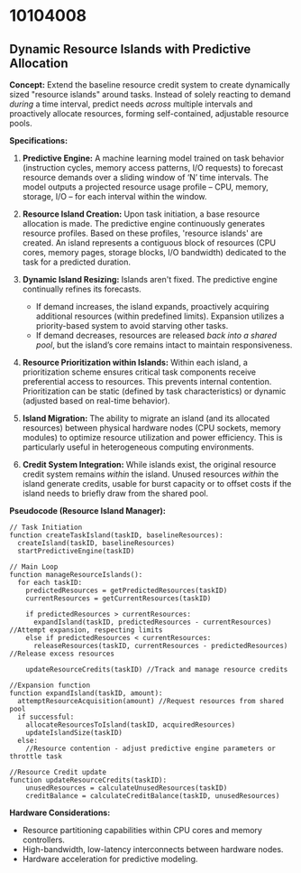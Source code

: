 # 10104008

## Dynamic Resource Islands with Predictive Allocation

**Concept:** Extend the baseline resource credit system to create dynamically sized "resource islands" around tasks. Instead of solely reacting to demand *during* a time interval, predict needs *across* multiple intervals and proactively allocate resources, forming self-contained, adjustable resource pools.

**Specifications:**

1.  **Predictive Engine:** A machine learning model trained on task behavior (instruction cycles, memory access patterns, I/O requests) to forecast resource demands over a sliding window of ‘N’ time intervals.  The model outputs a projected resource usage profile – CPU, memory, storage, I/O – for each interval within the window.

2.  **Resource Island Creation:** Upon task initiation, a base resource allocation is made. The predictive engine continuously generates resource profiles.  Based on these profiles, 'resource islands' are created. An island represents a contiguous block of resources (CPU cores, memory pages, storage blocks, I/O bandwidth) dedicated to the task for a predicted duration.

3.  **Dynamic Island Resizing:**  Islands aren't fixed. The predictive engine continually refines its forecasts.
    *   If demand increases, the island expands, proactively acquiring additional resources (within predefined limits).  Expansion utilizes a priority-based system to avoid starving other tasks.
    *   If demand decreases, resources are released *back into a shared pool*, but the island’s core remains intact to maintain responsiveness.

4.  **Resource Prioritization within Islands:**  Within each island, a prioritization scheme ensures critical task components receive preferential access to resources.  This prevents internal contention.  Prioritization can be static (defined by task characteristics) or dynamic (adjusted based on real-time behavior).

5.  **Island Migration:**  The ability to migrate an island (and its allocated resources) between physical hardware nodes (CPU sockets, memory modules) to optimize resource utilization and power efficiency.  This is particularly useful in heterogeneous computing environments.

6. **Credit System Integration:** While islands exist, the original resource credit system remains *within* the island. Unused resources *within* the island generate credits, usable for burst capacity or to offset costs if the island needs to briefly draw from the shared pool.

**Pseudocode (Resource Island Manager):**

```
// Task Initiation
function createTaskIsland(taskID, baselineResources):
  createIsland(taskID, baselineResources)
  startPredictiveEngine(taskID)

// Main Loop
function manageResourceIslands():
  for each taskID:
    predictedResources = getPredictedResources(taskID)
    currentResources = getCurrentResources(taskID)

    if predictedResources > currentResources:
      expandIsland(taskID, predictedResources - currentResources) //Attempt expansion, respecting limits
    else if predictedResources < currentResources:
      releaseResources(taskID, currentResources - predictedResources) //Release excess resources

    updateResourceCredits(taskID) //Track and manage resource credits

//Expansion function
function expandIsland(taskID, amount):
  attemptResourceAcquisition(amount) //Request resources from shared pool
  if successful:
    allocateResourcesToIsland(taskID, acquiredResources)
    updateIslandSize(taskID)
  else:
    //Resource contention - adjust predictive engine parameters or throttle task

//Resource Credit update
function updateResourceCredits(taskID):
    unusedResources = calculateUnusedResources(taskID)
    creditBalance = calculateCreditBalance(taskID, unusedResources)
```

**Hardware Considerations:**

*   Resource partitioning capabilities within CPU cores and memory controllers.
*   High-bandwidth, low-latency interconnects between hardware nodes.
*   Hardware acceleration for predictive modeling.